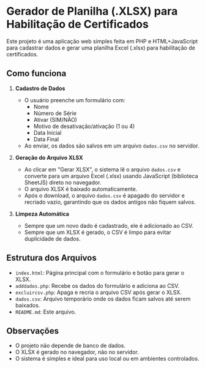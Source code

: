 # Gerador de Planilha (.XLSX) para Habilitação de Certificados

Este projeto é uma aplicação web simples feita em PHP e HTML+JavaScript para cadastrar dados e gerar uma planilha Excel (.xlsx) para habilitação de certificados.

## Como funciona

1. **Cadastro de Dados**
   - O usuário preenche um formulário com:
     - Nome
     - Número de Série
     - Ativar (SIM/NÃO)
     - Motivo de desativação/ativação (1 ou 4)
     - Data Inicial
     - Data Final
   - Ao enviar, os dados são salvos em um arquivo `dados.csv` no servidor.

2. **Geração do Arquivo XLSX**
   - Ao clicar em "Gerar XLSX", o sistema lê o arquivo `dados.csv` e converte para um arquivo Excel (.xlsx) usando JavaScript (biblioteca SheetJS) direto no navegador.
   - O arquivo XLSX é baixado automaticamente.
   - Após o download, o arquivo `dados.csv` é apagado do servidor e recriado vazio, garantindo que os dados antigos não fiquem salvos.

3. **Limpeza Automática**
   - Sempre que um novo dado é cadastrado, ele é adicionado ao CSV.
   - Sempre que um XLSX é gerado, o CSV é limpo para evitar duplicidade de dados.

## Estrutura dos Arquivos

- `index.html`: Página principal com o formulário e botão para gerar o XLSX.
- `adddados.php`: Recebe os dados do formulário e adiciona ao CSV.
- `excluircsv.php`: Apaga e recria o arquivo CSV após gerar o XLSX.
- `dados.csv`: Arquivo temporário onde os dados ficam salvos até serem baixados.
- `README.md`: Este arquivo.

## Observações

- O projeto não depende de banco de dados.
- O XLSX é gerado no navegador, não no servidor.
- O sistema é simples e ideal para uso local ou em ambientes controlados.